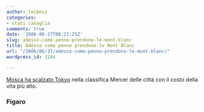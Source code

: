 ```yaml
---
author: leibniz
categories:
- stati canaglia
comments: true
date: '2006-06-27T08:21:25Z'
slug: adesso-come-penne-prendono-le-mont-blanc
title: Adesso come penne prendono le Mont Blanc
url: "/2006/06/27/adesso-come-penne-prendono-le-mont-blanc/"
wordpress_id: 2244

---
```

[Mosca ha scalzato Tokyo](https://www.lefigaro.fr/eco/20060627.FIG000000227_moscou_ville_la_plus_chere_du_monde.html) nella classifica Mercer delle città con il costo della vita più alto.

### Figaro
